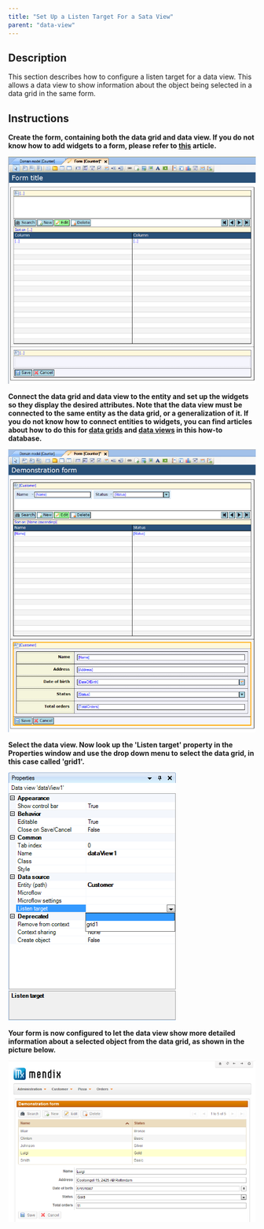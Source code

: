 ```yaml
---
title: "Set Up a Listen Target For a Sata View"
parent: "data-view"
---
```

## Description

This section describes how to configure a listen target for a data view. This allows a data view to show information about the object being selected in a data grid in the same form.

## Instructions

 **Create the form, containing both the data grid and data view. If you do not know how to add widgets to a form, please refer to [this](add-a-widget-to-a-form) article.**

![](attachments/2621442/2752633.png)

 **Connect the data grid and data view to the entity and set up the widgets so they display the desired attributes. Note that the data view must be connected to the same entity as the data grid, or a generalization of it. If you do not know how to connect entities to widgets, you can find articles about how to do this for [data grids](connect-an-entity-to-a-data-grid) and [data views](connect-an-entity-to-a-data-view) in this how-to database.**

![](attachments/2621442/2752632.png)

 **Select the data view. Now look up the 'Listen target' property in the Properties window and use the drop down menu to select the data grid, in this case called 'grid1'.**

![](attachments/2621442/2752635.png)

 **Your form is now configured to let the data view show more detailed information about a selected object from the data grid, as shown in the picture below.**

![](attachments/2621442/2752630.png)
